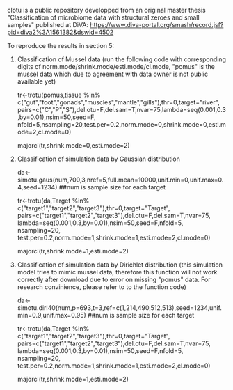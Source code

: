 clotu is a public repository developped from an original master thesis "Classification of microbiome data with structural zeroes and small samples" published at DiVA: https://www.diva-portal.org/smash/record.jsf?pid=diva2%3A1561382&dswid=4502

To reproduce the results in section 5:
1. Classification of Mussel data (run the following code with corresponding digits of norm.mode/shrink.mode/esti.mode/cl.mode, "pomus" is the mussel data which due to agreement with data owner is not public available yet)

   tr<-trotu(pomus,tissue %in% c("gut","foot","gonads","muscles","mantle","gills"),thr=0,target="river",
         pairs=c("C","P","S"),del.otu=F,del.sam=T,nvar=75,lambda=seq(0.001,0.3,by=0.01),nsim=50,seed=F,
         nfold=5,nsampling=20,test.per=0.2,norm.mode=0,shrink.mode=0,esti.mode=2,cl.mode=0)
   
   majorcl(tr,shrink.mode=0,esti.mode=2)
         
2. Classification of simulation data by Gaussian distribution

   da<-simotu.gaus(num,700,3,nref=5,full.mean=10000,unif.min=0,unif.max=0.4,seed=1234) ##num is sample size for each target
   
   tr<-trotu(da,Target %in% c("target1","target2","target3"),thr=0,target="Target",
         pairs=c("target1","target2","target3"),del.otu=F,del.sam=T,nvar=75,
         lambda=seq(0.001,0.3,by=0.01),nsim=50,seed=F,nfold=5, nsampling=20, 
         test.per=0.2,norm.mode=1,shrink.mode=1,esti.mode=2,cl.mode=0)
   
   majorcl(tr,shrink.mode=1,esti.mode=2)
   
3. Classification of simulation data by Dirichlet distribution (this simulation model tries to mimic mussel data, therefore this function will not work correctly after download due to error on missing "pomus" data. For research convinience, please refer to to the function code)

   da<-simotu.diri40(num,p=693,t=3,ref=c(1,214,490,512,513),seed=1234,unif.min=0.9,unif.max=0.95)  ##num is sample size for each target
   
   tr<-trotu(da,Target %in% c("target1","target2","target3"),thr=0,target="Target",
         pairs=c("target1","target2","target3"),del.otu=F,del.sam=T,nvar=75,
         lambda=seq(0.001,0.3,by=0.01),nsim=50,seed=F,nfold=5, nsampling=20, 
         test.per=0.2,norm.mode=1,shrink.mode=1,esti.mode=2,cl.mode=0)
   
   majorcl(tr,shrink.mode=1,esti.mode=2)

